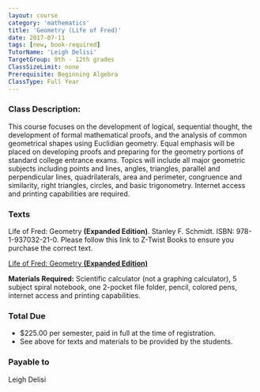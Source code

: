 ```yaml
---
layout: course
category: 'mathematics'
title: 'Geometry (Life of Fred)'
date: 2017-07-11
tags: [new, book-required]
TutorName: 'Leigh Delisi'
TargetGroup: 9th - 12th grades
ClassSizeLimit: none
Prerequisite: Beginning Algebra
ClassType: Full Year
---
```


### Class Description:
This course focuses on the development of logical, sequential thought, the development of formal mathematical proofs, and the analysis of common geometrical shapes using Euclidian geometry. Equal emphasis will be placed on developing proofs and preparing for the geometry portions of standard college entrance exams. Topics will include all major geometric subjects including points and lines, angles, triangles, parallel and perpendicular lines, quadrilaterals, area and perimeter, congruence and similarity, right triangles, circles, and basic trigonometry.  Internet access and printing capabilities are required.

### Texts
Life of Fred: Geometry **(Expanded Edition)**. Stanley F. Schmidt. 
ISBN: 978-1-937032-21-0. Please follow this link to Z-Twist Books to ensure you purchase the correct text.

[Life of Fred: Geometry **(Expanded Edition)**](http://www.ztwistbooks.com/node/80)

**Materials Required:** Scientific calculator (not a graphing calculator), 5 subject spiral notebook, one 2-pocket file folder, pencil, colored pens, internet access and printing capabilities.
### Total Due
* $225.00 per semester, paid in full at the time of registration.* See above for texts and materials to be provided by the students.
### Payable to
Leigh Delisi
